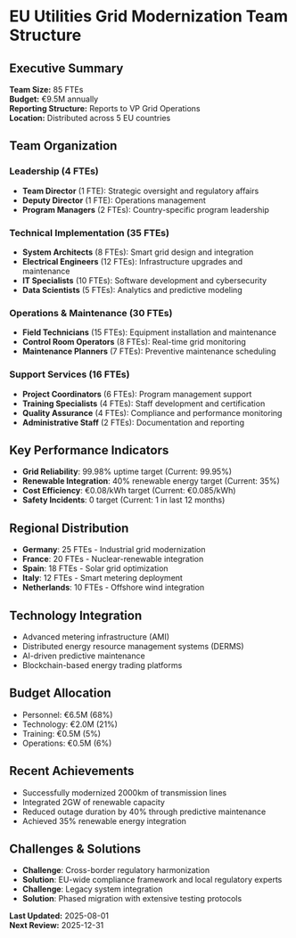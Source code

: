 # EU Utilities Grid Modernization Team Structure

## Executive Summary
**Team Size:** 85 FTEs  
**Budget:** €9.5M annually  
**Reporting Structure:** Reports to VP Grid Operations  
**Location:** Distributed across 5 EU countries  

## Team Organization

### Leadership (4 FTEs)
- **Team Director** (1 FTE): Strategic oversight and regulatory affairs  
- **Deputy Director** (1 FTE): Operations management  
- **Program Managers** (2 FTEs): Country-specific program leadership  

### Technical Implementation (35 FTEs)
- **System Architects** (8 FTEs): Smart grid design and integration  
- **Electrical Engineers** (12 FTEs): Infrastructure upgrades and maintenance  
- **IT Specialists** (10 FTEs): Software development and cybersecurity  
- **Data Scientists** (5 FTEs): Analytics and predictive modeling  

### Operations & Maintenance (30 FTEs)
- **Field Technicians** (15 FTEs): Equipment installation and maintenance  
- **Control Room Operators** (8 FTEs): Real-time grid monitoring  
- **Maintenance Planners** (7 FTEs): Preventive maintenance scheduling  

### Support Services (16 FTEs)
- **Project Coordinators** (6 FTEs): Program management support  
- **Training Specialists** (4 FTEs): Staff development and certification  
- **Quality Assurance** (4 FTEs): Compliance and performance monitoring  
- **Administrative Staff** (2 FTEs): Documentation and reporting  

## Key Performance Indicators
- **Grid Reliability**: 99.98% uptime target (Current: 99.95%)  
- **Renewable Integration**: 40% renewable energy target (Current: 35%)  
- **Cost Efficiency**: €0.08/kWh target (Current: €0.085/kWh)  
- **Safety Incidents**: 0 target (Current: 1 in last 12 months)  

## Regional Distribution
- **Germany**: 25 FTEs - Industrial grid modernization  
- **France**: 20 FTEs - Nuclear-renewable integration  
- **Spain**: 18 FTEs - Solar grid optimization  
- **Italy**: 12 FTEs - Smart metering deployment  
- **Netherlands**: 10 FTEs - Offshore wind integration  

## Technology Integration
- Advanced metering infrastructure (AMI)  
- Distributed energy resource management systems (DERMS)  
- AI-driven predictive maintenance  
- Blockchain-based energy trading platforms  

## Budget Allocation
- Personnel: €6.5M (68%)  
- Technology: €2.0M (21%)  
- Training: €0.5M (5%)  
- Operations: €0.5M (6%)  

## Recent Achievements
- Successfully modernized 2000km of transmission lines  
- Integrated 2GW of renewable capacity  
- Reduced outage duration by 40% through predictive maintenance  
- Achieved 35% renewable energy integration  

## Challenges & Solutions
- **Challenge**: Cross-border regulatory harmonization  
- **Solution**: EU-wide compliance framework and local regulatory experts  
- **Challenge**: Legacy system integration  
- **Solution**: Phased migration with extensive testing protocols  

**Last Updated:** 2025-08-01  
**Next Review:** 2025-12-31
